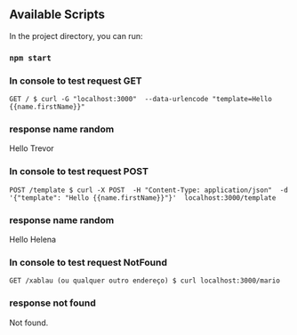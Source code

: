 ## Available Scripts

In the project directory, you can run:

### `npm start`


### In console to test request GET 

`GET /
$ curl -G "localhost:3000" 
       --data-urlencode "template=Hello {{name.firstName}}" `

###  response name random 

Hello Trevor 

### In console to test request POST

`POST /template $ curl -X POST 
       -H "Content-Type: application/json" 
       -d '{"template": "Hello {{name.firstName}}"}' 
       localhost:3000/template`
 
###  response name random 

Hello Helena

### In console to test request NotFound

 `GET /xablau (ou qualquer outro endereço)
$ curl localhost:3000/mario `


###  response not found 

Not found.



